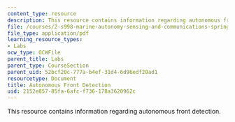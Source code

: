 ```yaml
---
content_type: resource
description: This resource contains information regarding autonomous front detection.
file: /courses/2-s998-marine-autonomy-sensing-and-communications-spring-2012/2152e85785fa6afcf736178a3620962c_MIT2_S998S12_Lab15.pdf
file_type: application/pdf
learning_resource_types:
- Labs
ocw_type: OCWFile
parent_title: Labs
parent_type: CourseSection
parent_uid: 52bcf20c-777a-b4ef-31d4-6d96edf20ad1
resourcetype: Document
title: Autonomous Front Detection
uid: 2152e857-85fa-6afc-f736-178a3620962c
---
```

This resource contains information regarding autonomous front detection.

